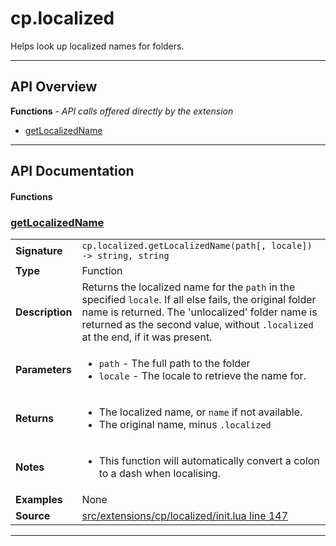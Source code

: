 # cp.localized

Helps look up localized names for folders.

---

## API Overview
**Functions** - _API calls offered directly by the extension_
 * [getLocalizedName](#getlocalizedname)


---

## API Documentation

#### Functions


### [getLocalizedName](#getlocalizedname)

|                                             |                                                                                     |
| --------------------------------------------|-------------------------------------------------------------------------------------|
| **Signature**                               | `cp.localized.getLocalizedName(path[, locale]) -> string, string`                                                                    |
| **Type**                                    | Function                                                                     |
| **Description**                             | Returns the localized name for the `path` in the specified `locale`. If all else fails, the original folder name is returned. The 'unlocalized' folder name is returned as the second value, without `.localized` at the end, if it was present.                                                                     |
| **Parameters**                              | <ul><li>`path`           - The full path to the folder</li><li>`locale`         - The locale to retrieve the name for.</li></ul> |
| **Returns**                                 | <ul><li>The localized name, or `name` if not available.</li><li>The original name, minus `.localized`</li></ul>          |
| **Notes**                                   | <ul><li>This function will automatically convert a colon to a dash when localising.</li></ul> |
| **Examples**                                | None |
| **Source**                                  | [src/extensions/cp/localized/init.lua line 147](https://github.com/CommandPost/CommandPost/blob/develop/src/extensions/cp/localized/init.lua#L147) |

---

